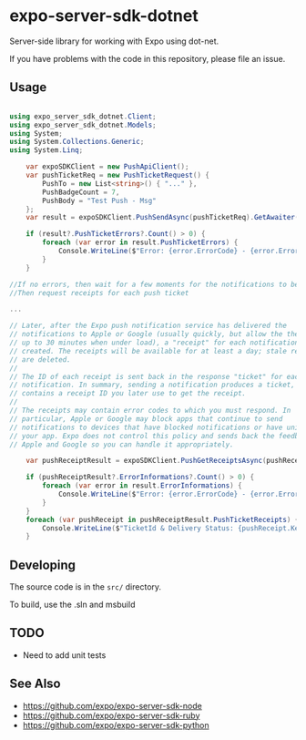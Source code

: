 # expo-server-sdk-dotnet
Server-side library for working with Expo using dot-net.

If you have problems with the code in this repository, please file an issue.

## Usage


```cs

using expo_server_sdk_dotnet.Client;
using expo_server_sdk_dotnet.Models;
using System;
using System.Collections.Generic;
using System.Linq;

	var expoSDKClient = new PushApiClient();
	var pushTicketReq = new PushTicketRequest() {
		PushTo = new List<string>() { "..." },
		PushBadgeCount = 7,
		PushBody = "Test Push - Msg"
	};
	var result = expoSDKClient.PushSendAsync(pushTicketReq).GetAwaiter().GetResult();

	if (result?.PushTicketErrors?.Count() > 0) {
		foreach (var error in result.PushTicketErrors) {
			Console.WriteLine($"Error: {error.ErrorCode} - {error.ErrorMessage}");
		}
	}

//If no errors, then wait for a few moments for the notifications to be delivered
//Then request receipts for each push ticket

...

// Later, after the Expo push notification service has delivered the
// notifications to Apple or Google (usually quickly, but allow the the service
// up to 30 minutes when under load), a "receipt" for each notification is
// created. The receipts will be available for at least a day; stale receipts
// are deleted.
//
// The ID of each receipt is sent back in the response "ticket" for each
// notification. In summary, sending a notification produces a ticket, which
// contains a receipt ID you later use to get the receipt.
//
// The receipts may contain error codes to which you must respond. In
// particular, Apple or Google may block apps that continue to send
// notifications to devices that have blocked notifications or have uninstalled
// your app. Expo does not control this policy and sends back the feedback from
// Apple and Google so you can handle it appropriately.

	var pushReceiptResult = expoSDKClient.PushGetReceiptsAsync(pushReceiptReq).GetAwaiter().GetResult();

	if (pushReceiptResult?.ErrorInformations?.Count() > 0) {
		foreach (var error in result.ErrorInformations) {
			Console.WriteLine($"Error: {error.ErrorCode} - {error.ErrorMessage}");
		}
	}
	foreach (var pushReceipt in pushReceiptResult.PushTicketReceipts) {
		Console.WriteLine($"TicketId & Delivery Status: {pushReceipt.Key} {pushReceipt.Value.DeliveryStatus} {pushReceipt.Value.DeliveryMessage}");
	}
```


## Developing

The source code is in the `src/` directory.

To build, use the .sln and msbuild


## TODO

  * Need to add unit tests

## See Also

  * https://github.com/expo/expo-server-sdk-node
  * https://github.com/expo/expo-server-sdk-ruby
  * https://github.com/expo/expo-server-sdk-python
